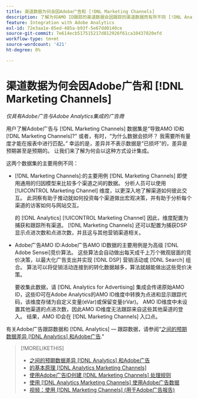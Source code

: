 ```yaml
---
title: 渠道数据为何会因Adobe广告和 [!DNL Marketing Channels]
description: 了解为何AMO ID跟踪的渠道数据会因跟踪的渠道数据而有所不同 [!DNL Analytics Marketing Channels].
feature: Integration with Adobe Analytics
exl-id: 72e3aa1e-85ed-485a-b93f-5e67dd0140ce
source-git-commit: 7e614ecb517515217d812926f61ca10437820efd
workflow-type: tm+mt
source-wordcount: '421'
ht-degree: 0%

---
```


# 渠道数据为何会因Adobe广告和 [!DNL Marketing Channels]

*仅具有Adobe广告与Adobe Analytics集成的广告商*

用户了解Adobe广告与 [!DNL Marketing Channels] 数据集是“导致AMO ID和 [!DNL Marketing Channels]?&quot; 或者，有时，“为什么数据会损坏？ 我需要所有量度才能在报表中进行匹配。” 幸运的是，差异并不表示数据是“已损坏”的，差异是预期甚至是预期的。 让我们来了解为何会以这种方式设计集成。

这两个数据集的主要用例不同：

* [!DNL Marketing Channels]:的主要用例 [!DNL Marketing Channels] 即使用通用的归因模型来比较多个渠道之间的数据。 分析人员可以使用 [!UICONTROL Marketing Channel] 维度，以更深入地了解渠道如何彼此交互。 此洞察有助于推动就如何投资每个渠道做出宏观决策，并有助于分析每个渠道的访客如何与网站交互。

   的 [!DNL Analytics] [!UICONTROL Marketing Channel] 因此，维度配置为捕获和跟踪所有渠道。 [!DNL Marketing Channels] 还可以配置为捕获DSP显示点进次数和点进次数，并且这与其他营销渠道相关。

* Adobe广告AMO ID:Adobe广告AMO ID数据的主要用例是为高级 [!DNL Adobe Sensei]竞价算法。 这些算法会自动做出每天成千上万个微观层面的竞价决策，以最大化广告支出并实现 [!DNL DSP] 营销活动或 [!DNL Search] 组合。 算法可以将促销活动连接到的转化数据越多，算法就越能做出这些竞价决策。

   要收集此数据，请 [!DNL Analytics for Advertising] 集成会传递原始AMO ID，这些ID可在Adobe Analytics的AMO ID维度中转换为点进和显示跟踪代码，该维度存储为自定义变量(eVar)或保留变量(rVar)。 AMO ID维度中未设置其他渠道的点进次数，因此AMO ID维度无法跟踪来自这些其他渠道的登入。 结果，AMO ID会在 [!DNL Marketing Channels] 入口点。

有关Adobe广告跟踪数据和 [!DNL Analytics] — 跟踪数据，请参阅“[之间的预期数据差异 [!DNL Analytics] 和Adobe广告](../data-variances.md).&quot;

>[!MORELIKETHIS]
>
>* [之间的预期数据差异 [!DNL Analytics] 和Adobe广告](/help/integrations/analytics/data-variances.md)
>* [的基本原理 [!DNL Analytics Marketing Channels]](mc-overview.md)
>* [使用Adobe广告ID创建 [!DNL Marketing Channels] 处理规则](mc-ids.md)
>* [使用 [!DNL Analytics Marketing Channels] 使用Adobe广告数据](mc-ac-data.md)
>* [视频：使用 [!DNL Marketing Channels] (用于Adobe广告报告)](https://experienceleague.adobe.com/docs/advertising-learn/tutorials/analytics/analytics-reporting-a4adc.html)

